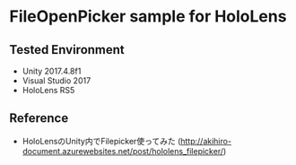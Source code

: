 # FileOpenPicker sample for HoloLens

## Tested Environment
- Unity 2017.4.8f1
- Visual Studio 2017
- HoloLens RS5

## Reference
- HoloLensのUnity内でFilepicker使ってみた (http://akihiro-document.azurewebsites.net/post/hololens_filepicker/)

